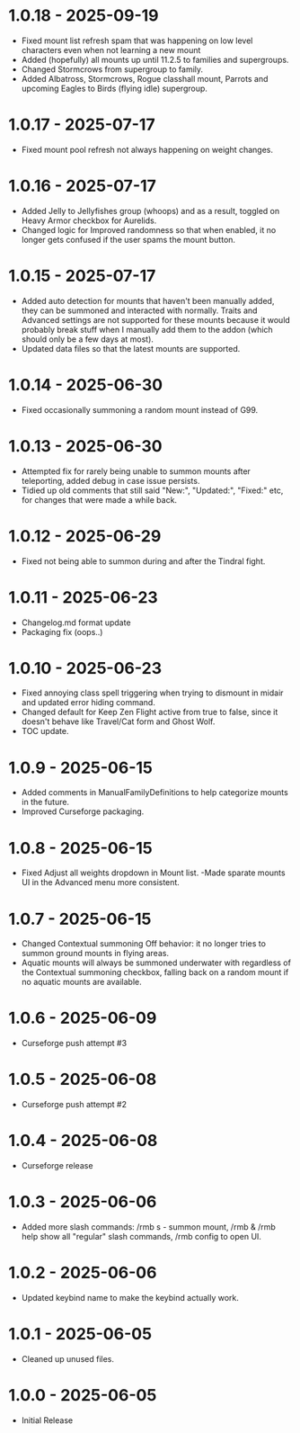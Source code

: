 # 1.0.18 - 2025-09-19
- Fixed mount list refresh spam that was happening on low level characters even when not learning a new mount
- Added (hopefully) all mounts up until 11.2.5 to families and supergroups.
- Changed Stormcrows from supergroup to family.
- Added Albatross, Stormcrows, Rogue classhall mount, Parrots and upcoming Eagles to Birds (flying idle) supergroup.

# 1.0.17 - 2025-07-17
- Fixed mount pool refresh not always happening on weight changes.

# 1.0.16 - 2025-07-17
- Added Jelly to Jellyfishes group (whoops) and as a result, toggled on Heavy Armor checkbox for Aurelids.
- Changed logic for Improved randomness so that when enabled, it no longer gets confused if the user spams the mount button.

# 1.0.15 - 2025-07-17
- Added auto detection for mounts that haven't been manually added, they can be summoned and interacted with normally. Traits and Advanced settings are not supported for these mounts because it would probably break stuff when I manually add them to the addon (which should only be a few days at most).
- Updated data files so that the latest mounts are supported.

# 1.0.14 - 2025-06-30
- Fixed occasionally summoning a random mount instead of G99.

# 1.0.13 - 2025-06-30
- Attempted fix for rarely being unable to summon mounts after teleporting, added debug in case issue persists.
- Tidied up old comments that still said "New:", "Updated:", "Fixed:" etc, for changes that were made a while back.

# 1.0.12 - 2025-06-29
- Fixed not being able to summon during and after the Tindral fight.

# 1.0.11 - 2025-06-23
- Changelog.md format update
- Packaging fix (oops..)

# 1.0.10 - 2025-06-23
- Fixed annoying class spell triggering when trying to dismount in midair and updated error hiding command.
- Changed default for Keep Zen Flight active from true to false, since it doesn't behave like Travel/Cat form and Ghost Wolf.
- TOC update.

# 1.0.9 - 2025-06-15
- Added comments in ManualFamilyDefinitions to help categorize mounts in the future.
- Improved Curseforge packaging.

# 1.0.8 - 2025-06-15
- Fixed Adjust all weights dropdown in Mount list.
-Made sparate mounts UI in the Advanced menu more consistent.

# 1.0.7 - 2025-06-15
- Changed Contextual summoning Off behavior: it no longer tries to summon ground mounts in flying areas.
- Aquatic mounts will always be summoned underwater with regardless of the Contextual summoning checkbox, falling back on a random mount if no aquatic mounts are available.

# 1.0.6 - 2025-06-09
- Curseforge push attempt #3

# 1.0.5 - 2025-06-08
- Curseforge push attempt #2

# 1.0.4 - 2025-06-08
- Curseforge release

# 1.0.3 - 2025-06-06
- Added more slash commands: /rmb s - summon mount, /rmb & /rmb help show all "regular" slash commands, /rmb config to open UI.

# 1.0.2 - 2025-06-06
- Updated keybind name to make the keybind actually work.

# 1.0.1 - 2025-06-05
- Cleaned up unused files.

# 1.0.0 - 2025-06-05
- Initial Release